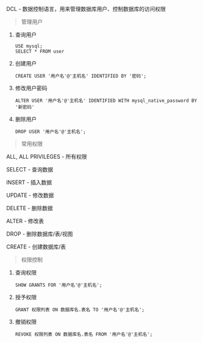 DCL - 数据控制语言，用来管理数据库用户、控制数据库的访问权限

> 管理用户

1. 查询用户
   ```mysql
   USE mysql;
   SELECT * FROM user
   ```

2. 创建用户
   ```mysql
   CREATE USER '用户名'@'主机名' IDENTIFIED BY '密码';
   ```

3. 修改用户密码
   ```mysql
   ALTER USER '用户名'@'主机名' IDENTIFIED WITH mysql_native_password BY '新密码'
   ```

4. 删除用户
   ```mysql
   DROP USER '用户名'@'主机名';
   ```

> 常用权限

ALL, ALL PRIVILEGES - 所有权限

SELECT - 查询数据

INSERT - 插入数据

UPDATE - 修改数据

DELETE - 删除数据

ALTER - 修改表

DROP - 删除数据库/表/视图

CREATE - 创建数据库/表

> 权限控制

1. 查询权限
   ```mysql
   SHOW GRANTS FOR '用户名'@'主机名';
   ```

2. 授予权限
   ```mysql
   GRANT 权限列表 ON 数据库名.表名 TO '用户名'@'主机名';
   ```

3. 撤销权限
   ```mysql
   REVOKE 权限列表 ON 数据库名.表名 FROM '用户名'@'主机名';
   ```

   